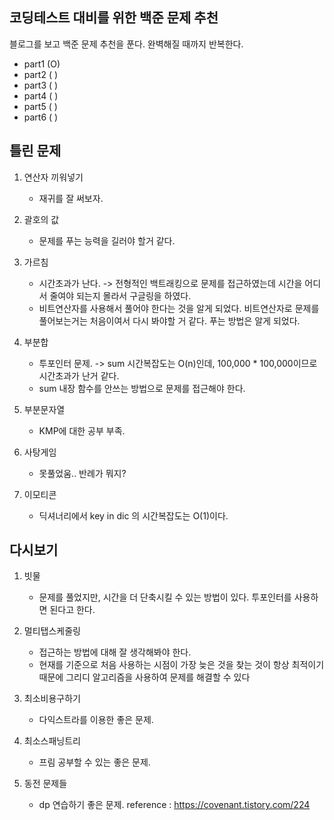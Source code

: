 ## 코딩테스트 대비를 위한 백준 문제 추천

블로그를 보고 백준 문제 추천을 푼다. 완벽해질 때까지 반복한다.
- part1 (O)
- part2 ( )
- part3 ( )
- part4 ( )
- part5 ( )
- part6 ( )



## 틀린 문제
1. 연산자 끼워넣기
    - 재귀를 잘 써보자. 
2. 괄호의 값
    - 문제를 푸는 능력을 길러야 할거 같다.

3. 가르침
    - 시간초과가 난다. -> 전형적인 백트래킹으로 문제를 접근하였는데 시간을 어디서 줄여야 되는지 몰라서 구글링을 하였다.
    - 비트연산자를 사용해서 풀어야 한다는 것을 알게 되었다. 비트연산자로 문제를 풀어보는거는 처음이여서 다시 봐야할 거 같다. 푸는 방법은 알게 되었다.

4. 부분합
    - 투포인터 문제. -> sum 시간복잡도는 O(n)인데, 100,000 * 100,000이므로 시간초과가 난거 같다.
    - sum 내장 함수를 안쓰는 방법으로 문제를 접근해야 한다.

5. 부분문자열
    - KMP에 대한 공부 부족.

6. 사탕게임
    - 못풀었움.. 반례가 뭐지?

7. 이모티콘
    - 딕셔너리에서 key in dic 의 시간복잡도는 O(1)이다.
    
## 다시보기
1. 빗물
    - 문제를 풀었지만, 시간을 더 단축시킬 수 있는 방법이 있다. 투포인터를 사용하면 된다고 한다.

2. 멀티탭스케줄링
    - 접근하는 방법에 대해 잘 생각해봐야 한다.
    - 현재를 기준으로 처음 사용하는 시점이 가장 늦은 것을 찾는 것이 항상 최적이기 때문에 그리디 알고리즘을 사용하여 문제를 해결할 수 있다

3. 최소비용구하기
    - 다익스트라를 이용한 좋은 문제.

4. 최소스패닝트리
    - 프림 공부할 수 있는 좋은 문제.

5. 동전 문제들
    - dp 연습하기 좋은 문제.
reference : https://covenant.tistory.com/224